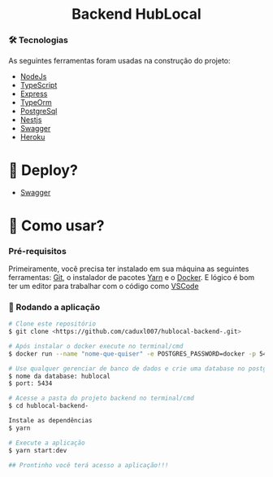 <h1 align="center">Backend HubLocal</h1>

### 🛠 Tecnologias 

As seguintes ferramentas foram usadas na construção do projeto:

- [NodeJs](https://nodejs.org/en/)
- [TypeScript](https://www.typescriptlang.org/)
- [Express](https://expressjs.com/pt-br/) 
- [TypeOrm](https://typeorm.io/#/)
- [PostgreSql](https://www.postgresql.org/)
- [Nestjs](https://nestjs.com/)
- [Swagger](https://swagger.io/)
- [Heroku](https://id.heroku.com/login)


<h1>🚀 Deploy?</h1>

- [Swagger](https://hublocal-backend-cadu.herokuapp.com/api/v1/swagger)


<h1>📱 Como usar?</h1>

### Pré-requisitos

Primeiramente, você precisa ter instalado em sua máquina as seguintes ferramentas:
[Git](https://git-scm.com), o instalador de pacotes [Yarn](https://yarnpkg.com/) e o [Docker](https://www.docker.com/). 
E lógico é bom ter um editor para trabalhar com o código como [VSCode](https://code.visualstudio.com/)

### 🎲 Rodando a aplicação

```bash
# Clone este repositório
$ git clone <https://github.com/caduxl007/hublocal-backend-.git>

# Após instalar o docker execute no terminal/cmd
$ docker run --name "nome-que-quiser" -e POSTGRES_PASSWORD=docker -p 5434:5432 -d postgres

# Use qualquer gerenciar de banco de dados e crie uma database no postgres:
$ nome da database: hublocal
$ port: 5434

# Acesse a pasta do projeto backend no terminal/cmd
$ cd hublocal-backend-

Instale as dependências
$ yarn

# Execute a aplicação
$ yarn start:dev

## Prontinho você terá acesso a aplicação!!!
```
